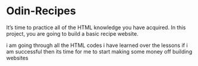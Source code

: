 # Odin-Recipes
It’s time to practice all of the HTML knowledge you have acquired. In this project, you are going to build a basic recipe website.

i am going through all the HTML codes i have learned over the lessons if i am successful then its time for me to start making some money off building websites